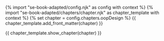 <frontmatter>
{% import "se-book-adapted/config.njk" as config with context %}
{% import "se-book-adapted/chapters/chapter.njk" as chapter_template with context %}
{% set chapter = config.chapters.oopDesign %}
{{ chapter_template.add_front_matter(chapter) }}
</frontmatter>

{{ chapter_template.show_chapter(chapter) }}